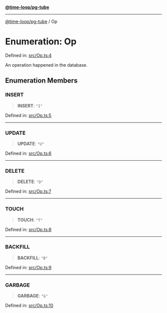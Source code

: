 [**@time-loop/pg-tube**](../README.md)

***

[@time-loop/pg-tube](../globals.md) / Op

# Enumeration: Op

Defined in: [src/Op.ts:4](https://github.com/clickup/pg-tube/blob/master/src/Op.ts#L4)

An operation happened in the database.

## Enumeration Members

### INSERT

> **INSERT**: `"I"`

Defined in: [src/Op.ts:5](https://github.com/clickup/pg-tube/blob/master/src/Op.ts#L5)

***

### UPDATE

> **UPDATE**: `"U"`

Defined in: [src/Op.ts:6](https://github.com/clickup/pg-tube/blob/master/src/Op.ts#L6)

***

### DELETE

> **DELETE**: `"D"`

Defined in: [src/Op.ts:7](https://github.com/clickup/pg-tube/blob/master/src/Op.ts#L7)

***

### TOUCH

> **TOUCH**: `"T"`

Defined in: [src/Op.ts:8](https://github.com/clickup/pg-tube/blob/master/src/Op.ts#L8)

***

### BACKFILL

> **BACKFILL**: `"B"`

Defined in: [src/Op.ts:9](https://github.com/clickup/pg-tube/blob/master/src/Op.ts#L9)

***

### GARBAGE

> **GARBAGE**: `"G"`

Defined in: [src/Op.ts:10](https://github.com/clickup/pg-tube/blob/master/src/Op.ts#L10)
